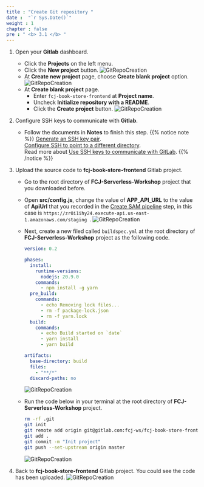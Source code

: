 ```yaml
---
title : "Create Git repository "
date :  "`r Sys.Date()`" 
weight : 1
chapter : false
pre : " <b> 3.1 </b> "
---
```


1. Open your **Gitlab** dashboard.
    - Click the **Projects** on the left menu.
    - Click the **New project** button.
      ![GitRepoCreation](https://chaunguyen3rd.github.io/000084-Book-store-CI-CD-with-Code-Pipeline/images/temp/1/40.png?width=90pc)
    - At **Create new project** page, choose **Create blank project** option.
      ![GitRepoCreation](https://chaunguyen3rd.github.io/000084-Book-store-CI-CD-with-Code-Pipeline/images/temp/1/7.png?width=90pc)
    - At **Create blank project** page.
      - Enter ``fcj-book-store-frontend`` at **Project name**.
      - Uncheck **Initialize repository with a README**.
      - Click the **Create project** button.
        ![GitRepoCreation](https://chaunguyen3rd.github.io/000084-Book-store-CI-CD-with-Code-Pipeline/images/temp/1/41.png?width=90pc)

2. Configure SSH keys to communicate with **Gitlab**.
    - Follow the documents in **Notes** to finish this step.
{{% notice note %}}
[Generate an SSH key pair](https://docs.gitlab.com/ee/user/ssh.html#generate-an-ssh-key-pair).\
[Configure SSH to point to a different directory](https://docs.gitlab.com/ee/user/ssh.html#configure-ssh-to-point-to-a-different-directory).\
Read more about [Use SSH keys to communicate with GitLab](https://.docs.gitlab.com/ee/user/ssh.html).
{{% /notice %}}

3. Upload the source code to **fcj-book-store-frontend** Gitlab project.
    - Go to the root directory of **FCJ-Serverless-Workshop** project that you downloaded before.
    - Open **src/config.js**, change the value of **APP_API_URL** to the value of **ApiUrl** that you recorded in the [Create SAM pipeline](2-2-create-pipeline) step, in this case is ``https://zr0i1ihy24.execute-api.us-east-1.amazonaws.com/staging
    ``.
      ![GitRepoCreation](https://chaunguyen3rd.github.io/000084-Book-store-CI-CD-with-Code-Pipeline/images/temp/1/42.png?width=90pc)
    - Next, create a new filed called ``buildspec.yml`` at the root directory of **FCJ-Serverless-Workshop** project as the following code.

      ```yml
      version: 0.2

      phases:
        install:
          runtime-versions:
            nodejs: 20.9.0
          commands:
            - npm install -g yarn
        pre_build:
          commands:
            - echo Removing lock files...
            - rm -f package-lock.json
            - rm -f yarn.lock
        build:
          commands:
            - echo Build started on `date`
            - yarn install
            - yarn build

      artifacts:
        base-directory: build
        files:
          - "**/*"
        discard-paths: no
      ```

      ![GitRepoCreation](https://chaunguyen3rd.github.io/000084-Book-store-CI-CD-with-Code-Pipeline/images/temp/1/46.png?width=90pc)

    - Run the code below in your terminal at the root directory of **FCJ-Serverless-Workshop** project.

      ```bash
      rm -rf .git
      git init
      git remote add origin git@gitlab.com:fcj-ws/fcj-book-store-frontend.git
      git add .
      git commit -m "Init project"
      git push --set-upstream origin master
      ```

      ![GitRepoCreation](https://chaunguyen3rd.github.io/000084-Book-store-CI-CD-with-Code-Pipeline/images/temp/1/43.png?width=90pc)

4. Back to **fcj-book-store-frontend** Gitlab project. You could see the code has been uploaded.
    ![GitRepoCreation](https://chaunguyen3rd.github.io/000084-Book-store-CI-CD-with-Code-Pipeline/images/temp/1/44.png?width=90pc)
